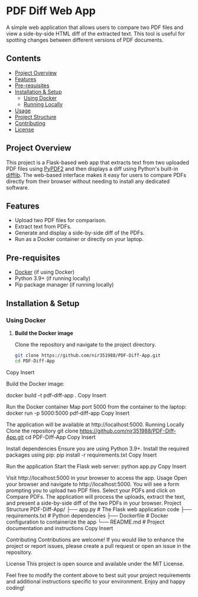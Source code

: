 # PDF Diff Web App

A simple web application that allows users to compare two PDF files and view a side-by-side HTML diff of the extracted text. This tool is useful for spotting changes between different versions of PDF documents.

## Contents

- [Project Overview](#project-overview)
- [Features](#features)
- [Pre-requisites](#pre-requisites)
- [Installation & Setup](#installation--setup)
  - [Using Docker](#using-docker)
  - [Running Locally](#running-locally)
- [Usage](#usage)
- [Project Structure](#project-structure)
- [Contributing](#contributing)
- [License](#license)

## Project Overview

This project is a Flask-based web app that extracts text from two uploaded PDF files using [PyPDF2](https://pythonhosted.org/PyPDF2/) and then displays a diff using Python's built-in [difflib](https://docs.python.org/3/library/difflib.html). The web-based interface makes it easy for users to compare PDFs directly from their browser without needing to install any dedicated software.

## Features

- Upload two PDF files for comparison.
- Extract text from PDFs.
- Generate and display a side-by-side diff of the PDFs.
- Run as a Docker container or directly on your laptop.

## Pre-requisites

- [Docker](https://www.docker.com/get-started) (if using Docker)
- Python 3.9+ (if running locally)
- Pip package manager (if running locally)

## Installation & Setup

### Using Docker

1. **Build the Docker image**

   Clone the repository and navigate to the project directory.

   ```sh
   git clone https://github.com/nir351988/PDF-Diff-App.git
   cd PDF-Diff-App
Copy
Insert

Build the Docker image:

docker build -t pdf-diff-app .
Copy
Insert

Run the Docker container Map port 5000 from the container to the laptop:
docker run -p 5000:5000 pdf-diff-app
Copy
Insert

The application will be available at http://localhost:5000.
Running Locally
Clone the repository
git clone https://github.com/nir351988/PDF-Diff-App.git
cd PDF-Diff-App
Copy
Insert

Install dependencies Ensure you are using Python 3.9+. Install the required packages using pip:
pip install -r requirements.txt
Copy
Insert

Run the application Start the Flask web server:
python app.py
Copy
Insert

Visit http://localhost:5000 in your browser to access the app.
Usage
Open your browser and navigate to http://localhost:5000.
You will see a form prompting you to upload two PDF files.
Select your PDFs and click on Compare PDFs.
The application will process the uploads, extract the text, and present a side-by-side diff of the two PDFs in your browser.
Project Structure
PDF-Diff-App/
├── app.py                # The Flask web application code
├── requirements.txt      # Python dependencies
├── Dockerfile            # Docker configuration to containerize the app
└── README.md             # Project documentation and instructions
Copy
Insert

Contributing
Contributions are welcome! If you would like to enhance the project or report issues, please create a pull request or open an issue in the repository.

License
This project is open source and available under the MIT License.

Feel free to modify the content above to best suit your project requirements and additional instructions specific to your environment. Enjoy and happy coding!
